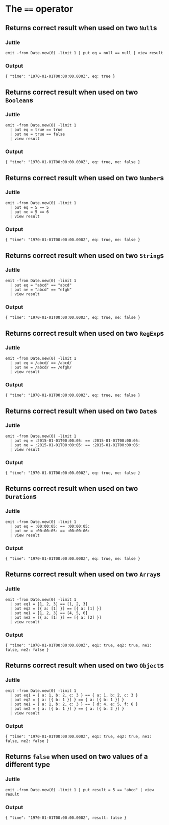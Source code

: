 # The `==` operator

## Returns correct result when used on two `Null`s

### Juttle

    emit -from Date.new(0) -limit 1 | put eq = null == null | view result

### Output

    { "time": "1970-01-01T00:00:00.000Z", eq: true }

## Returns correct result when used on two `Boolean`s

### Juttle

    emit -from Date.new(0) -limit 1
      | put eq = true == true
      | put ne = true == false
      | view result

### Output

    { "time": "1970-01-01T00:00:00.000Z", eq: true, ne: false }

## Returns correct result when used on two `Number`s

### Juttle

    emit -from Date.new(0) -limit 1
      | put eq = 5 == 5
      | put ne = 5 == 6
      | view result

### Output

    { "time": "1970-01-01T00:00:00.000Z", eq: true, ne: false }

## Returns correct result when used on two `String`s

### Juttle

    emit -from Date.new(0) -limit 1
      | put eq = "abcd" == "abcd"
      | put ne = "abcd" == "efgh"
      | view result

### Output

    { "time": "1970-01-01T00:00:00.000Z", eq: true, ne: false }

## Returns correct result when used on two `RegExp`s

### Juttle

    emit -from Date.new(0) -limit 1
      | put eq = /abcd/ == /abcd/
      | put ne = /abcd/ == /efgh/
      | view result

### Output

    { "time": "1970-01-01T00:00:00.000Z", eq: true, ne: false }

## Returns correct result when used on two `Date`s

### Juttle

    emit -from Date.new(0) -limit 1
      | put eq = :2015-01-01T00:00:05: == :2015-01-01T00:00:05:
      | put ne = :2015-01-01T00:00:05: == :2015-01-01T00:00:06:
      | view result

### Output

    { "time": "1970-01-01T00:00:00.000Z", eq: true, ne: false }

## Returns correct result when used on two `Duration`s

### Juttle

    emit -from Date.new(0) -limit 1
      | put eq = :00:00:05: == :00:00:05:
      | put ne = :00:00:05: == :00:00:06:
      | view result

### Output

    { "time": "1970-01-01T00:00:00.000Z", eq: true, ne: false }

## Returns correct result when used on two `Array`s

### Juttle

    emit -from Date.new(0) -limit 1
      | put eq1 = [1, 2, 3] == [1, 2, 3]
      | put eq2 = [{ a: [1] }] == [{ a: [1] }]
      | put ne1 = [1, 2, 3] == [4, 5, 6]
      | put ne2 = [{ a: [1] }] == [{ a: [2] }]
      | view result

### Output

    { "time": "1970-01-01T00:00:00.000Z", eq1: true, eq2: true, ne1: false, ne2: false }

## Returns correct result when used on two `Object`s

### Juttle

    emit -from Date.new(0) -limit 1
      | put eq1 = { a: 1, b: 2, c: 3 } == { a: 1, b: 2, c: 3 }
      | put eq2 = { a: [{ b: 1 }] } == { a: [{ b: 1 }] }
      | put ne1 = { a: 1, b: 2, c: 3 } == { d: 4, e: 5, f: 6 }
      | put ne2 = { a: [{ b: 1 }] } == { a: [{ b: 2 }] }
      | view result

### Output

    { "time": "1970-01-01T00:00:00.000Z", eq1: true, eq2: true, ne1: false, ne2: false }

## Returns `false` when used on two values of a different type

### Juttle

    emit -from Date.new(0) -limit 1 | put result = 5 == "abcd" | view result

### Output

    { "time": "1970-01-01T00:00:00.000Z", result: false }
